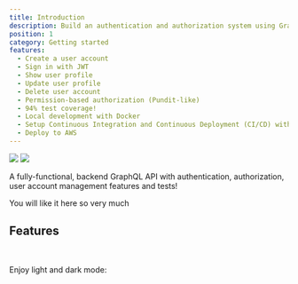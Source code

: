 ```yaml
---
title: Introduction
description: Build an authentication and authorization system using GraphQL and Rails
position: 1
category: Getting started
features:
  - Create a user account
  - Sign in with JWT
  - Show user profile
  - Update user profile
  - Delete user account
  - Permission-based authorization (Pundit-like)
  - 94% test coverage!
  - Local development with Docker
  - Setup Continuous Integration and Continuous Deployment (CI/CD) with Docker
  - Deploy to AWS
---
```


<img src="/preview.png" class="light-img" />
<img src="/preview.png" class="dark-img" />

A fully-functional, backend GraphQL API with authentication, authorization, user account management features and tests!

<alert type="success">
You will like it here so very much
</alert>

## Features

<list :items="features"></list>

</br>

<p class="flex items-center">Enjoy light and dark mode:&nbsp;<app-color-switcher class="inline-flex ml-2"></app-color-switcher></p>
